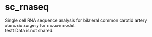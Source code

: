 # sc_rnaseq
Single cell RNA sequence analysis for bilateral common carotid artery stenosis surgery for mouse model. </br>
testt
Data is not shared.
